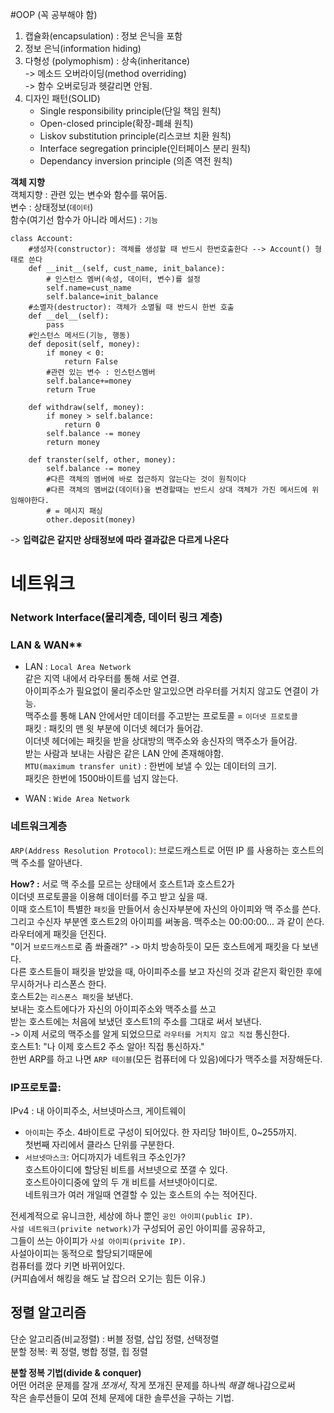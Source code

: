 
#OOP (꼭 공부해야 함)  
1. 캡슐화(encapsulation) : 정보 은닉을 포함  
2. 정보 은닉(information hiding)  
3. 다형성 (polymophism) : 상속(inheritance)  
    -> 메소드 오버라이딩(method overriding)  
    -> 함수 오버로딩과 헷갈리면 안됨.  
4. 디자인 패턴(SOLID)  
    - Single responsibility principle(단일 책임 원칙)  
    - Open-closed principle(확장-폐쇄 원칙)  
    - Liskov substitution principle(리스코브 치환 원칙)  
    - Interface segregation principle(인터페이스 분리 원칙)  
    - Dependancy inversion principle (의존 역전 원칙)  

**객체 지향**  
객체지향 : 관련 있는 변수와 함수를 묶어둠.  
    변수 : 상태정보(`데이터`)  
    함수(여기선 함수가 아니라 메서드) : `기능`   

```
class Account:
    #생성자(constructor): 객체를 생성할 때 반드시 한번호출한다 --> Account() 형태로 쓴다
    def __init__(self, cust_name, init_balance):
        # 인스턴스 멤버(속성, 데이터, 변수)를 설정
        self.name=cust_name
        self.balance=init_balance
    #소멸자(destructor): 객체가 소멸될 때 반드시 한번 호출
    def __del__(self):
        pass
    #인스턴스 메서드(기능, 행동)
    def deposit(self, money):
        if money < 0:
            return False
        #관련 있는 변수 : 인스턴스멤버
        self.balance+=money
        return True
        
    def withdraw(self, money):
        if money > self.balance:
            return 0
        self.balance -= money
        return money
    
    def transter(self, other, money):
        self.balance -= money
        #다른 객체의 멤버에 바로 접근하지 않는다는 것이 원칙이다
        #다른 객체의 멤버값(데이터)을 변경할때는 반드시 상대 객체가 가진 메서드에 위임해야한다.
        # = 메시지 패싱 
        other.deposit(money)
```
-> **입력값은 같지만 상태정보에 따라 결과값은 다르게 나온다**

# 네트워크  
### Network Interface(물리계층, 데이터 링크 계층)  
### LAN & WAN**  
- LAN : `Local Area Network`  
같은 지역 내에서 라우터를 통해 서로 연결.  
아이피주소가 필요없이 물리주소만 알고있으면 라우터를 거치지 않고도 연결이 가능.  
맥주소를 통해 LAN 안에서만 데이터를 주고받는 프로토콜 = `이더넷 프로토콜`  
패킷 : 패킷의 맨 윗 부분에 이더넷 헤더가 들어감.  
이더넷 헤더에는 패킷을 받을 상대방의 맥주소와 송신자의 맥주소가 들어감.  
받는 사람과 보내는 사람은 같은 LAN 안에 존재해야함.  
`MTU(maximum transfer unit)` : 한번에 보낼 수 있는 데이터의 크기.  
패킷은 한번에 1500바이트를 넘지 않는다.  

- WAN : `Wide Area Network`  

### 네트워크계층
`ARP(Address Resolution Protocol)`: 브로드캐스트로 어떤 IP 를 사용하는 호스트의 맥 주소를 알아낸다.   

**How? :** 
서로 맥 주소를 모르는 상태에서 호스트1과 호스트2가  
이더넷 프로토콜을 이용해 데이터를 주고 받고 싶을 때.  
이때 호스트1이 특별한 `패킷`을 만들어서 송신자부분에 자신의 아이피와 맥 주소를 쓴다.  
그리고 수신자 부분엔 호스트2의 아이피를 써놓음. 맥주소는 00:00:00... 과 같이 쓴다.  
라우터에게 패킷을 던진다.  
"이거 `브로드캐스트`로 좀 쏴줄래?" -> 마치 방송하듯이 모든 호스트에게 패킷을 다 보낸다.  
다른 호스트들이 패킷을 받았을 때, 아이피주소를 보고 자신의 것과 같은지 확인한 후에 무시하거나 리스폰스 한다.  
호스트2는 `리스폰스 패킷`을 보낸다.  
보내는 호스트에다가 자신의 아이피주소와 맥주소를 쓰고  
받는 호스트에는 처음에 보냈던 호스트1의 주소를 그대로 써서 보낸다.  
-> 이제 서로의 맥주소를 알게 되었으므로 `라우터를 거치지 않고 직접` 통신한다.  
호스트1: "나 이제 호스트2 주소 알아! 직접 통신하자."  
한번 ARP를 하고 나면 `ARP 테이블`(모든 컴퓨터에 다 있음)에다가 맥주소를 저장해둔다.  

### IP프로토콜:
IPv4 : 내 아이피주소, 서브넷마스크, 게이트웨이  
- `아이피`는 주소. 4바이트로 구성이 되어있다. 한 자리당 1바이트, 0~255까지.  
    첫번째 자리에서 클라스 단위를 구분한다.  
- `서브넷마스크`: 어디까지가 네트워크 주소인가?  
호스트아이디에 할당된 비트를 서브넷으로 쪼갤 수 있다.  
호스트아이디중에 앞의 두 개 비트를 서브넷아이디로.  
네트워크가 여러 개일때 연결할 수 있는 호스트의 수는 적어진다.  

전세계적으로 유니크한, 세상에 하나 뿐인 `공인 아이피(public IP)`.  
`사설 네트워크(privite network)`가 구성되어 공인 아이피를 공유하고,  
그들이 쓰는 아이피가 `사설 아이피(privite IP)`.  
사설아이피는 동적으로 할당되기때문에  
컴퓨터를 껐다 키면 바뀌어있다.  
(커피숍에서 해킹을 해도 날 잡으러 오기는 힘든 이유.)  

## 정렬 알고리즘  
단순 알고리즘(비교정렬) : 버블 정렬, 삽입 정렬, 선택정렬  
분할 정복: 퀵 정렬, 병합 정렬, 힙 정렬  

**분할 정복 기법(divide & conquer)**  
어떤 어려운 문제를 잘개 *쪼개서*,  작게 쪼개진 문제를 하나씩 *해결* 해나감으로써  
작은 솔루션들이 모여 전체 문제에 대한 솔루션을 구하는 기법.  